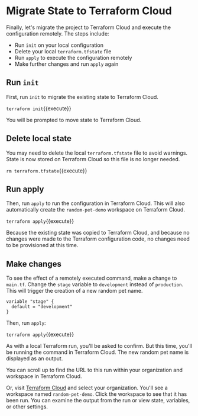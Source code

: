 # Migrate State to Terraform Cloud

Finally, let's migrate the project to Terraform Cloud and execute the configuration remotely. The steps include:

- Run `init` on your local configuration
- Delete your local `terraform.tfstate` file
- Run `apply` to execute the configuration remotely
- Make further changes and run `apply` again

## Run `init`

First, run `init` to migrate the existing state to Terraform Cloud.

`terraform init`{{execute}}

You will be prompted to move state to Terraform Cloud.

## Delete local state

You may need to delete the local `terraform.tfstate` file to avoid warnings. State is now stored on Terraform Cloud so this file is no longer needed.

`rm terraform.tfstate`{{execute}}

## Run apply

Then, run `apply` to run the configuration in Terraform Cloud. This will also automatically create the `random-pet-demo` workspace on Terraform Cloud.

`terraform apply`{{execute}}

Because the existing state was copied to Terraform Cloud, and because no changes were made to the Terraform configuration code, no changes need to be provisioned at this time.

## Make changes

To see the effect of a remotely executed command, make a change to `main.tf`. Change the `stage` variable to `development` instead of `production`. This will trigger the creation of a new random pet name.

```
variable "stage" {
  default = "development"
}
```

Then, run `apply`:

`terraform apply`{{execute}}

As with a local Terraform run, you'll be asked to confirm. But this time, you'll be running the command in Terraform Cloud. The new random pet name is displayed as an output.

You can scroll up to find the URL to this run within your organization and workspace in Terraform Cloud.

Or, visit [Terraform Cloud](https://app.terraform.io/app) and select your organization. You'll see a workspace named `random-pet-demo`. Click the workspace to see that it has been run. You can examine the output from the run or view state, variables, or other settings.
